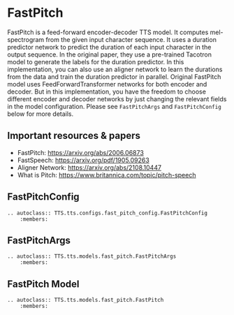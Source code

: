 # FastPitch

FastPitch is a feed-forward encoder-decoder TTS model. It computes mel-spectrogram from the given input character sequence.
It uses a duration predictor network to predict the duration of each input character in the output sequence. In the original paper, they use a pre-trained Tacotron model to generate the labels for the duration predictor. In this implementation, you can also use an aligner network to learn the durations from the data and train the duration predictor in parallel. Original FastPitch model uses FeedForwardTransformer networks for both encoder and decoder. But in this implementation, you have the freedom to choose different encoder and decoder networks by just changing the relevant fields in the model configuration. Please see `FastPitchArgs` and `FastPitchConfig` below for more details.

## Important resources & papers
- FastPitch: https://arxiv.org/abs/2006.06873
- FastSpeech: https://arxiv.org/pdf/1905.09263
- Aligner Network: https://arxiv.org/abs/2108.10447
- What is Pitch: https://www.britannica.com/topic/pitch-speech

## FastPitchConfig
```{eval-rst}
.. autoclass:: TTS.tts.configs.fast_pitch_config.FastPitchConfig
    :members:
```

## FastPitchArgs
```{eval-rst}
.. autoclass:: TTS.tts.models.fast_pitch.FastPitchArgs
    :members:
```

## FastPitch Model
```{eval-rst}
.. autoclass:: TTS.tts.models.fast_pitch.FastPitch
    :members:
```
